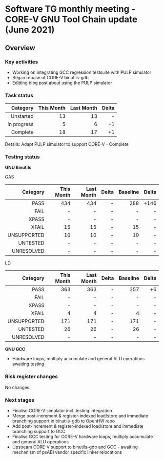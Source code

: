 # Software TG monthly meeting - CORE-V GNU Tool Chain update (June 2021)

## Overview

### Key activities

* Working on integrating GCC regression testsuite with PULP simulator
* Began rebase of CORE-V binutils-gdb
* Editting blog post about using the PULP simulator

### Task status

| Category    | This Month | Last Month | Delta    |
| -----------:| ----------:| ----------:| --------:|
| Unstarted   | 13         | 13         | -        |
| In progress | 5          | 6          | -1       |
| Complete    | 18         | 17         | +1       |

Details:
Adapt PULP simulator to support CORE-V - Complete

### Testing status

**GNU Binutils**

GAS

| Category    | This Month | Last Month   | Delta      | Baseline   | Delta      |
| -----------:| ---------: | ---------:   | ---------: | ---------: | ---------: |
| PASS        | 434        | 434          | -          | 288        | +146       |
| FAIL        | -          | -            | -          | -          | -          |
| XPASS       | -          | -            | -          | -          | -          |
| XFAIL       | 15         | 15           | -          | 15         | -          |
| UNSUPPORTED | 10         | 10           | -          | 10         | -          |
| UNTESTED    | -          | -            | -          | -          | -          |
| UNRESOLVED  | -          | -            | -          | -          | -          |

LD

| Category    | This Month | Last Month   | Delta      | Baseline   | Delta      |
| -----------:| ---------: | ---------:   | ---------: | ---------: | ---------: |
| PASS        | 363        | 363          | -          | 357        | +6         |
| FAIL        | -          | -            | -          | -          | -          |
| XPASS       | -          | -            | -          | -          | -          |
| XFAIL       | 4          | 4            | -          | 4          | -          |
| UNSUPPORTED | 171        | 171          | -          | 171        | -          |
| UNTESTED    | 26         | 26           | -          | 26         | -          |
| UNRESOLVED  | -          | -            | -          | -          | -          |

**GNU GCC**

* Hardware loops, multiply accumulate and general ALU operations awaiting testing

### Risk register changes

No changes.

### Next stages

* Finalise CORE-V simulator incl. testing integration
* Merge post-increment & register-indexed load/store and immediate branching support in binutils-gdb to OpenHW repo
* Add post-increment & register-indexed load/store and immediate branching support to GCC
* Finalise GCC testing for CORE-V hardware loops, multiply accumulate and general ALU operations
* Upstream CORE-V support to binutils-gdb and GCC - awaiting mechanism of psABI vendor specific linker relocations